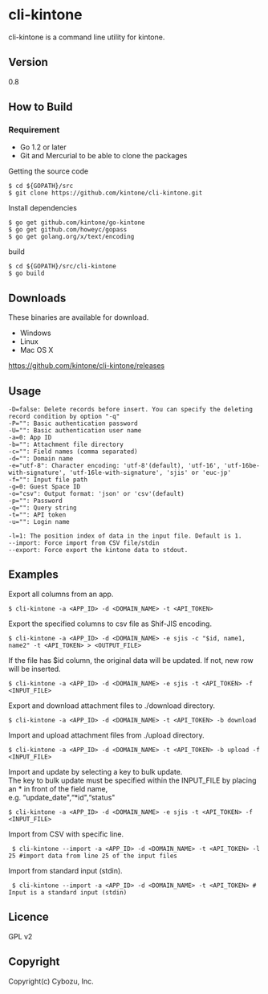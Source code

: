 cli-kintone
==========

cli-kintone is a command line utility for kintone.

## Version

0.8

## How to Build

### Requirement

- Go 1.2 or later
- Git and Mercurial to be able to clone the packages

Getting the source code

    $ cd ${GOPATH}/src
    $ git clone https://github.com/kintone/cli-kintone.git

Install dependencies

    $ go get github.com/kintone/go-kintone
    $ go get github.com/howeyc/gopass
    $ go get golang.org/x/text/encoding

build

    $ cd ${GOPATH}/src/cli-kintone
    $ go build

## Downloads

These binaries are available for download.

- Windows
- Linux
- Mac OS X

https://github.com/kintone/cli-kintone/releases

## Usage

    -D=false: Delete records before insert. You can specify the deleting record condition by option "-q"
    -P="": Basic authentication password
    -U="": Basic authentication user name
    -a=0: App ID
    -b="": Attachment file directory
    -c="": Field names (comma separated)
    -d="": Domain name
    -e="utf-8": Character encoding: 'utf-8'(default), 'utf-16', 'utf-16be-with-signature', 'utf-16le-with-signature', 'sjis' or 'euc-jp'
    -f="": Input file path
    -g=0: Guest Space ID
    -o="csv": Output format: 'json' or 'csv'(default)
    -p="": Password
    -q="": Query string
    -t="": API token
    -u="": Login name

    -l=1: The position index of data in the input file. Default is 1.
    --import: Force import from CSV file/stdin
    --export: Force export the kintone data to stdout.
## Examples

Export all columns from an app.

    $ cli-kintone -a <APP_ID> -d <DOMAIN_NAME> -t <API_TOKEN>

Export the specified columns to csv file as Shif-JIS encoding.

    $ cli-kintone -a <APP_ID> -d <DOMAIN_NAME> -e sjis -c "$id, name1, name2" -t <API_TOKEN> > <OUTPUT_FILE>

If the file has $id column, the original data will be updated. If not, new row will be inserted.

    $ cli-kintone -a <APP_ID> -d <DOMAIN_NAME> -e sjis -t <API_TOKEN> -f <INPUT_FILE>

Export and download attachment files to ./download directory.

    $ cli-kintone -a <APP_ID> -d <DOMAIN_NAME> -t <API_TOKEN> -b download

Import and upload attachment files from ./upload directory.

    $ cli-kintone -a <APP_ID> -d <DOMAIN_NAME> -t <API_TOKEN> -b upload -f <INPUT_FILE>

Import and update by selecting a key to bulk update.  
The key to bulk update must be specified within the INPUT_FILE by placing an * in front of the field name,  
e.g. “update_date",“*id",“status"

    $ cli-kintone -a <APP_ID> -d <DOMAIN_NAME> -e sjis -t <API_TOKEN> -f <INPUT_FILE>

Import from CSV with specific line.

     $ cli-kintone --import -a <APP_ID> -d <DOMAIN_NAME> -t <API_TOKEN> -l 25 #import data from line 25 of the input files

Import from standard input (stdin).

     $ cli-kintone --import -a <APP_ID> -d <DOMAIN_NAME> -t <API_TOKEN> # Input is a standard input (stdin)


## Licence

GPL v2

## Copyright

Copyright(c) Cybozu, Inc.
